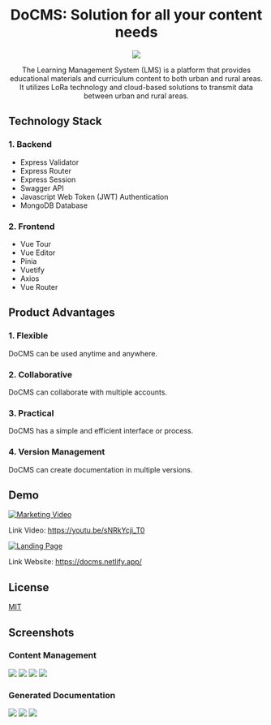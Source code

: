 <h1 align="center">DoCMS: Solution for all your content needs</h1>

<p align="center">
  <img src="https://github.com/zharmedia386/CMS_Docs/blob/main/image-readme/favicon.png" />
</p>

<p align="center">
  The Learning Management System (LMS) is a platform that provides educational materials and curriculum content to both urban and rural areas. It utilizes LoRa technology and cloud-based solutions to transmit data between urban and rural areas.
</p>


## Technology Stack

### 1. Backend 

- Express Validator
- Express Router
- Express Session
- Swagger API
- Javascript Web Token (JWT) Authentication
- MongoDB Database

### 2. Frontend 

- Vue Tour
- Vue Editor
- Pinia
- Vuetify
- Axios
- Vue Router

## Product Advantages

### 1. Flexible
DoCMS can be used anytime and anywhere.

### 2. Collaborative
DoCMS can collaborate with multiple accounts.

### 3. Practical
DoCMS has a simple and efficient interface or process.

### 4. Version Management
DoCMS can create documentation in multiple versions.

## Demo

[![Marketing Video](https://img.youtube.com/vi/sNRkYcji_T0/0.jpg)](https://www.youtube.com/watch?v=sNRkYcji_T0)

Link Video: https://youtu.be/sNRkYcji_T0

[![Landing Page](https://github.com/zharmedia386/CMS_Docs/blob/main/image-readme/landingpage.png)](https://docms.netlify.app/)

Link Website: https://docms.netlify.app/

## License

[MIT](https://choosealicense.com/licenses/mit/)

## Screenshots

### Content Management

<img src="https://github.com/zharmedia386/CMS_Docs/blob/main/image-readme/CONTENT1.png" />

<img src="https://github.com/zharmedia386/CMS_Docs/blob/main/image-readme/Chrome5.png" />

<img src="https://github.com/zharmedia386/CMS_Docs/blob/main/image-readme/Chrome6.png" />

<img src="https://github.com/zharmedia386/CMS_Docs/blob/main/image-readme/Chrome10.png" />

### Generated Documentation

<img src="https://github.com/zharmedia386/CMS_Docs/blob/main/image-readme/image9.png" />

<img src="https://github.com/zharmedia386/CMS_Docs/blob/main/image-readme/image9.png" />

<img src="https://github.com/zharmedia386/CMS_Docs/blob/main/image-readme/programminglang.png" />

